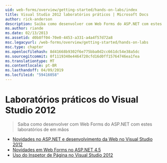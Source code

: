 ```yaml
---
uid: web-forms/overview/getting-started/hands-on-labs/index
title: Visual Studio 2012 laboratórios práticos | Microsoft Docs
author: rick-anderson
description: Saiba como desenvolver com Web Forms do ASP.NET com estes laboratórios de em mãos
ms.author: riande
ms.date: 02/13/2013
ms.assetid: d0b8ff04-70e0-4453-a331-a4a4f57d72a8
msc.legacyurl: /web-forms/overview/getting-started/hands-on-labs
msc.type: chapter
ms.openlocfilehash: 8d41668b9302f6e775bba0d2cc661dc54e38a5dc
ms.sourcegitcommit: 0f1119340e4464720cfd16d0ff15764746ea1fea
ms.translationtype: MT
ms.contentlocale: pt-BR
ms.lasthandoff: 04/09/2019
ms.locfileid: "59416058"
---
```

# <a name="visual-studio-2012-hands-on-labs"></a>Laboratórios práticos do Visual Studio 2012

> Saiba como desenvolver com Web Forms do ASP.NET com estes laboratórios de em mãos


- [Novidades no ASP.NET e desenvolvimento da Web no Visual Studio 2012](whats-new-in-aspnet-and-web-development-in-visual-studio-2012.md)
- [Novidades em Web Forms no ASP.NET 4.5](whats-new-in-web-forms-in-aspnet-45.md)
- [Uso do Inspetor de Página no Visual Studio 2012](using-page-inspector-in-visual-studio-2012.md)
